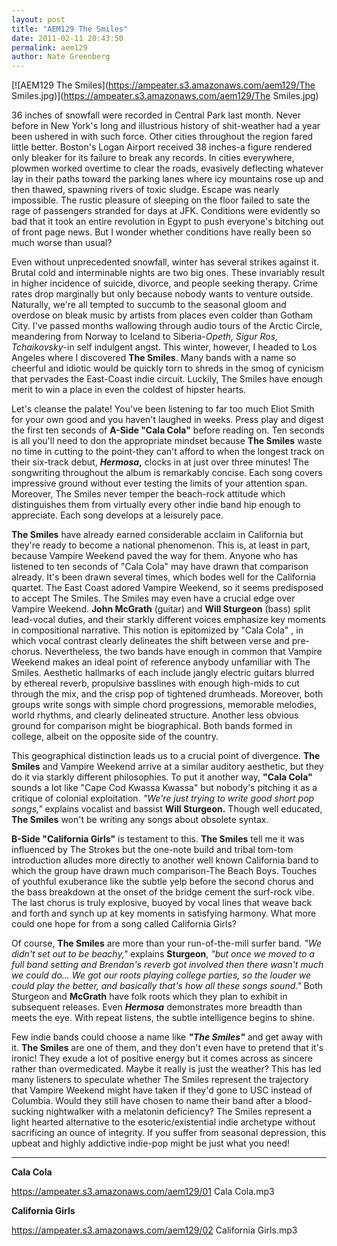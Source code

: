 ```yaml
---
layout: post
title: "AEM129 The Smiles"
date: 2011-02-11 20:43:50
permalink: aem129
author: Nate Greenberg
---
```

[![AEM129 The Smiles](https://ampeater.s3.amazonaws.com/aem129/The Smiles.jpg)](https://ampeater.s3.amazonaws.com/aem129/The Smiles.jpg)

36 inches of snowfall were recorded in Central Park last month. Never before in New York's long and illustrious history of shit-weather had a year been ushered in with such force. Other cities throughout the region fared little better. Boston's Logan Airport received 38 inches-a figure rendered only bleaker for its failure to break any records. In cities everywhere, plowmen worked overtime to clear the roads, evasively deflecting whatever lay in their paths toward the parking lanes where icy mountains rose up and then thawed, spawning rivers of toxic sludge. Escape was nearly impossible. The rustic pleasure of sleeping on the floor failed to sate the rage of passengers stranded for days at JFK. Conditions were evidently so bad that it took an entire revolution in Egypt to push everyone's bitching out of front page news. But I wonder whether conditions have really been so much worse than usual?

<!-- more -->

Even without unprecedented snowfall, winter has several strikes against it. Brutal cold and interminable nights are two big ones. These invariably result in higher incidence of suicide, divorce, and people seeking therapy. Crime rates drop marginally but only because nobody wants to venture outside. Naturally, we're all tempted to succumb to the seasonal gloom and overdose on bleak music by artists from places even colder than Gotham City. I've passed months wallowing through audio tours of the Arctic Circle, meandering from Norway to Iceland to Siberia-_Opeth, Sigur Ros, Tchaikovsky_\-in self indulgent angst. This winter, however, I headed to Los Angeles where I discovered **The Smiles**. Many bands with a name so cheerful and idiotic would be quickly torn to shreds in the smog of cynicism that pervades the East-Coast indie circuit. Luckily, The Smiles have enough merit to win a place in even the coldest of hipster hearts.

Let's cleanse the palate! You've been listening to far too much Eliot Smith for your own good and you haven't laughed in weeks. Press play and digest the first ten seconds of **A-Side "Cala Cola"** before reading on. Ten seconds is all you'll need to don the appropriate mindset because **The Smiles** waste no time in cutting to the point-they can't afford to when the longest track on their six-track debut, **_Hermosa_,** clocks in at just over three minutes! The songwriting throughout the album is remarkably concise. Each song covers impressive ground without ever testing the limits of your attention span. Moreover, The Smiles never temper the beach-rock attitude which distinguishes them from virtually every other indie band hip enough to appreciate. Each song develops at a leisurely pace.

**The Smiles** have already earned considerable acclaim in California but they're ready to become a national phenomenon. This is, at least in part, because Vampire Weekend paved the way for them. Anyone who has listened to ten seconds of "Cala Cola" may have drawn that comparison already. It's been drawn several times, which bodes well for the California quartet. The East Coast adored Vampire Weekend, so it seems predisposed to accept The Smiles. The Smiles may even have a crucial edge over Vampire Weekend. **John McGrath** (guitar) and **Will Sturgeon** (bass) split lead-vocal duties, and their starkly different voices emphasize key moments in compositional narrative. This notion is epitomized by "Cala Cola" , in which vocal contrast clearly delineates the shift between verse and pre-chorus. Nevertheless, the two bands have enough in common that Vampire Weekend makes an ideal point of reference anybody unfamiliar with The Smiles. Aesthetic hallmarks of each include jangly electric guitars blurred by ethereal reverb, propulsive basslines with enough high-mids to cut through the mix, and the crisp pop of tightened drumheads. Moreover, both groups write songs with simple chord progressions, memorable melodies, world rhythms, and clearly delineated structure. Another less obvious ground for comparison might be biographical. Both bands formed in college, albeit on the opposite side of the country.

This geographical distinction leads us to a crucial point of divergence. **The Smiles** and Vampire Weekend arrive at a similar auditory aesthetic, but they do it via starkly different philosophies. To put it another way, **"Cala Cola"** sounds a lot like "Cape Cod Kwassa Kwassa" but nobody's pitching it as a critique of colonial exploitation. _"We're just trying to write good short pop songs,"_ explains vocalist and bassist **Will Sturgeon.** Though well educated, **The Smiles** won't be writing any songs about obsolete syntax.

**B-Side "California Girls"** is testament to this. **The Smiles** tell me it was influenced by The Strokes but the one-note build and tribal tom-tom introduction alludes more directly to another well known California band to which the group have drawn much comparison-The Beach Boys. Touches of youthful exuberance like the subtle yelp before the second chorus and the bass breakdown at the onset of the bridge cement the surf-rock vibe. The last chorus is truly explosive, buoyed by vocal lines that weave back and forth and synch up at key moments in satisfying harmony. What more could one hope for from a song called California Girls?

Of course, **The Smiles** are more than your run-of-the-mill surfer band. _"We didn't set out to be beachy,"_ explains **Sturgeon**, _"but once we moved to a full band setting and Brendan's reverb got involved then there wasn't much we could do... We got our roots playing college parties, so the louder we could play the better, and basically that's how all these songs sound."_ Both Sturgeon and **McGrath** have folk roots which they plan to exhibit in subsequent releases. Even _**Hermosa**_ demonstrates more breadth than meets the eye. With repeat listens, the subtle intelligence begins to shine.

Few indie bands could choose a name like **_"The Smiles"_** and get away with it. **The Smiles** are one of them, and they don't even have to pretend that it's ironic! They exude a lot of positive energy but it comes across as sincere rather than overmedicated. Maybe it really is just the weather? This has led many listeners to speculate whether The Smiles represent the trajectory that Vampire Weekend might have taken if they'd gone to USC instead of Columbia. Would they still have chosen to name their band after a blood-sucking nightwalker with a melatonin deficiency? The Smiles represent a light hearted alternative to the esoteric/existential indie archetype without sacrificing an ounce of integrity. If you suffer from seasonal depression, this upbeat and highly addictive indie-pop might be just what you need!

---

**Cala Cola**

https://ampeater.s3.amazonaws.com/aem129/01 Cala Cola.mp3

**California Girls**

https://ampeater.s3.amazonaws.com/aem129/02 California Girls.mp3

